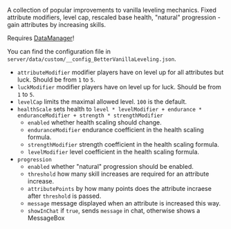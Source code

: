 A collection of popular improvements to vanilla leveling mechanics. Fixed attribute modifiers, level cap, rescaled base health, "natural" progression - gain attributes by increasing skills.

Requires [DataManager](https://github.com/tes3mp-scripts/DataManager)!

You can find the configuration file in `server/data/custom/__config_BetterVanillaLeveling.json`.
* `attributeModifier` modifier players have on level up for all attributes but luck. Should be from `1` to `5`.
* `luckModifier` modifier players have on level up for luck. Should be from `1` to `5`.
* `levelCap` limits the maximal allowed level. `100` is the default.
* `healthScale` sets health to `level * levelModifier + endurance * enduranceModifier + strength * strengthModifier`
  * `enabled` whether health scaling should change.
  * `enduranceModifier` endurance coefficient in the health scaling formula.
  * `strengthModifier` strength coefficient in the health scaling formula.
  * `levelModifier` level coefficient in the health scaling formula.
* `progression`
  * `enabled` whether "natural" progression should be enabled.
  * `threshold` how many skill increases are required for an attribute increase.
  * `attributePoints` by how many points does the attribute incraese after `threshold` is passed.
  * `message` message displayed when an attribute is increased this way.
  * `showInChat` if `true`, sends `message` in chat, otherwise shows a MessageBox